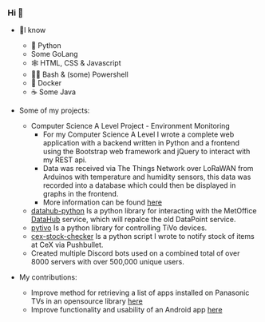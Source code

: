 ### Hi 👋

- 🧠I know
  - 🐍 Python
  - Some GoLang
  - 🕸 HTML, CSS & Javascript
  - 👨‍💻 Bash & (some) Powershell
  - 🐳 Docker
  - ☕ Some Java


- Some of my projects:
  - Computer Science A Level Project - Environment Monitoring
    - For my Computer Science A Level I wrote a complete web application with a backend written in Python and a frontend using the Bootstrap web framework and jQuery to interact with my REST api.
    - Data was received via The Things Network over LoRaWAN from Arduinos with temperature and humidity sensors, this data was recorded into a database which could then be displayed in graphs in the frontend.
    - More information can be found [here](https://github.com/bfayers/bfayers/blob/master/csproject.md)
  - [datahub-python](https://github.com/bfayers/datahub-python) Is a python library for interacting with the MetOffice [DataHub](https://www.metoffice.gov.uk/services/data/datapoint/notifications/weather-datahub) service, which will repalce the old DataPoint service.
  - [pytivo](https://github.com/bfayers/pytivo) Is a python library for controlling TiVo devices.
  - [cex-stock-checker](https://github.com/bfayers/cex-stock-checker) Is a python script I wrote to notify stock of items at CeX via Pushbullet.
  - Created multiple Discord bots used on a combined total of over 8000 servers with over 500,000 unique users.
- My contributions:
  - Improve method for retrieving a list of apps installed on Panasonic TVs in an opensource library [here](https://github.com/florianholzapfel/panasonic-viera/pull/40)
  - Improve functionality and usability of an Android app [here](https://github.com/patzly/grocy-android/pull/14)
